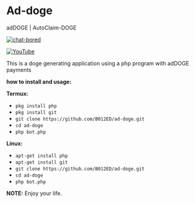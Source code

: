 # Ad-doge
adDOGE | AutoClaim-DOGE

[![chat-bored](https://img.shields.io/badge/endpoint?url=https://b012ed.github.io/chat-B012ED.json&style=?style=for-the-badge&logo=steam)](https://b012ed.github.io/chat.html)

[![YouTube](https://img.shields.io/badge/endpoint?url=https://b012ed.github.io/B012ED.json&style=?style=for-the-badge&logo=youtube)](https://youtu.be/vVlLwvxHI0c) 

This is a doge generating application using a php program with adDOGE payments

**how to install and usage:**

**Termux:**
* `pkg install php`
* `pkg install git`
* `git clone https://github.com/B012ED/ad-doge.git`
* `cd ad-doge`
* `php bot.php`

**Linux:**
* `apt-get install php`
* `apt-get install git`
* `git clone https://github.com/B012ED/ad-doge.git`
* `cd ad-doge`
* `php bot.php`

**NOTE:** Enjoy your life.



































